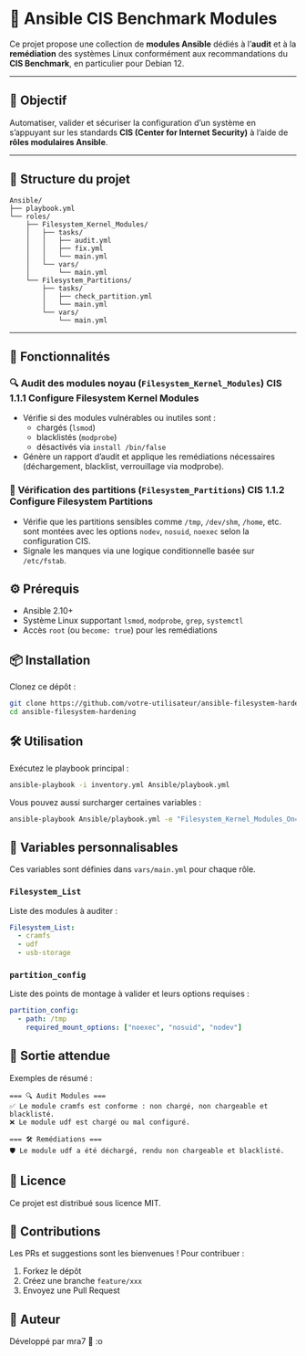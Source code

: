 # 🔐 Ansible CIS Benchmark Modules

Ce projet propose une collection de **modules Ansible** dédiés à l’**audit** et à la **remédiation** des systèmes Linux conformément aux recommandations du **CIS Benchmark**, en particulier pour Debian 12.

---

## 🎯 Objectif

Automatiser, valider et sécuriser la configuration d’un système en s’appuyant sur les standards **CIS (Center for Internet Security)** à l’aide de **rôles modulaires Ansible**.

---

## 📁 Structure du projet
```
Ansible/
├── playbook.yml
└── roles/
    ├── Filesystem_Kernel_Modules/
    │   ├── tasks/
    │   │   ├── audit.yml
    │   │   ├── fix.yml
    │   │   └── main.yml
    │   └── vars/
    │       └── main.yml
    └── Filesystem_Partitions/
        ├── tasks/
        │   ├── check_partition.yml
        │   └── main.yml
        └── vars/
            └── main.yml
```

---
## 🚀 Fonctionnalités

### 🔍 Audit des modules noyau (`Filesystem_Kernel_Modules`) CIS 1.1.1 Configure Filesystem Kernel Modules
- Vérifie si des modules vulnérables ou inutiles sont :
  - chargés (`lsmod`)
  - blacklistés (`modprobe`)
  - désactivés via `install /bin/false`
- Génère un rapport d’audit et applique les remédiations nécessaires (déchargement, blacklist, verrouillage via modprobe).

### 🧱 Vérification des partitions (`Filesystem_Partitions`) CIS 1.1.2 Configure Filesystem Partitions
- Vérifie que les partitions sensibles comme `/tmp`, `/dev/shm`, `/home`, etc. sont montées avec les options `nodev`, `nosuid`, `noexec` selon la configuration CIS.
- Signale les manques via une logique conditionnelle basée sur `/etc/fstab`.

## ⚙️ Prérequis

- Ansible 2.10+
- Système Linux supportant `lsmod`, `modprobe`, `grep`, `systemctl`
- Accès `root` (ou `become: true`) pour les remédiations

## 📦 Installation

Clonez ce dépôt :

```bash
git clone https://github.com/votre-utilisateur/ansible-filesystem-hardening.git
cd ansible-filesystem-hardening
```

## 🛠️ Utilisation

Exécutez le playbook principal :

```bash
ansible-playbook -i inventory.yml Ansible/playbook.yml
```

Vous pouvez aussi surcharger certaines variables :

```bash
ansible-playbook Ansible/playbook.yml -e "Filesystem_Kernel_Modules_On=true Filesystem_Partitions_On=false"
```

## 🔧 Variables personnalisables

Ces variables sont définies dans `vars/main.yml` pour chaque rôle.

### `Filesystem_List`

Liste des modules à auditer :

```yaml
Filesystem_List:
  - cramfs
  - udf
  - usb-storage
```

### `partition_config`

Liste des points de montage à valider et leurs options requises :

```yaml
partition_config:
  - path: /tmp
    required_mount_options: ["noexec", "nosuid", "nodev"]
```

## 📄 Sortie attendue

Exemples de résumé :

```
=== 🔍 Audit Modules ===
✅ Le module cramfs est conforme : non chargé, non chargeable et blacklisté.
❌ Le module udf est chargé ou mal configuré.

=== 🛠️ Remédiations ===
🛡️ Le module udf a été déchargé, rendu non chargeable et blacklisté.
```

## 📝 Licence

Ce projet est distribué sous licence MIT.

## 🤝 Contributions

Les PRs et suggestions sont les bienvenues ! Pour contribuer :
1. Forkez le dépôt
2. Créez une branche `feature/xxx`
3. Envoyez une Pull Request

## 👤 Auteur

Développé par mra7
📧 :o
